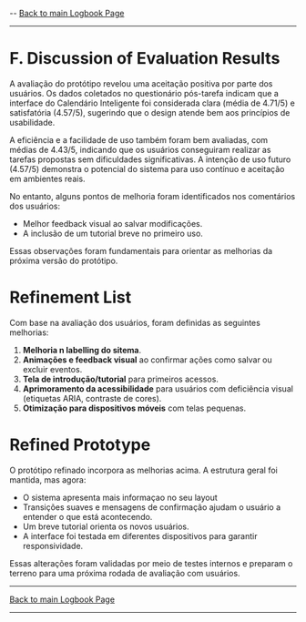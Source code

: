 
--
[Back to main Logbook Page](../hci_logbook.md)

---

# F. Discussion of Evaluation Results

A avaliação do protótipo revelou uma aceitação positiva por parte dos usuários. Os dados coletados no questionário pós-tarefa indicam que a interface do Calendário Inteligente foi considerada clara (média de 4.71/5) e satisfatória (4.57/5), sugerindo que o design atende bem aos princípios de usabilidade.

A eficiência e a facilidade de uso também foram bem avaliadas, com médias de 4.43/5, indicando que os usuários conseguiram realizar as tarefas propostas sem dificuldades significativas. A intenção de uso futuro (4.57/5) demonstra o potencial do sistema para uso contínuo e aceitação em ambientes reais.

No entanto, alguns pontos de melhoria foram identificados nos comentários dos usuários:

- Melhor feedback visual ao salvar modificações.
- A inclusão de um tutorial breve no primeiro uso.

Essas observações foram fundamentais para orientar as melhorias da próxima versão do protótipo.

# Refinement List

Com base na avaliação dos usuários, foram definidas as seguintes melhorias:

1. **Melhoria n labelling do sitema**.
2. **Animações e feedback visual** ao confirmar ações como salvar ou excluir eventos.
3. **Tela de introdução/tutorial** para primeiros acessos.
4. **Aprimoramento da acessibilidade** para usuários com deficiência visual (etiquetas ARIA, contraste de cores).
5. **Otimização para dispositivos móveis** com telas pequenas.

# Refined Prototype

O protótipo refinado incorpora as melhorias acima. A estrutura geral foi mantida, mas agora:

- O sistema apresenta mais informaçao no seu layout
- Transições suaves e mensagens de confirmação ajudam o usuário a entender o que está acontecendo.
- Um breve tutorial orienta os novos usuários.
- A interface foi testada em diferentes dispositivos para garantir responsividade.

Essas alterações foram validadas por meio de testes internos e preparam o terreno para uma próxima rodada de avaliação com usuários.

---

[Back to main Logbook Page](../hci_logbook.md)

---

